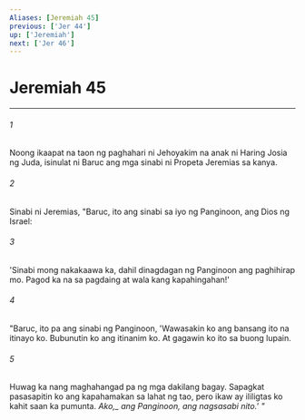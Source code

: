 ```yaml
---
Aliases: [Jeremiah 45]
previous: ['Jer 44']
up: ['Jeremiah']
next: ['Jer 46']
---
```

# Jeremiah 45

***






















###### 1 










Noong ikaapat na taon ng paghahari ni Jehoyakim na anak ni Haring Josia ng Juda, isinulat ni Baruc ang mga sinabi ni Propeta Jeremias sa kanya. 





















###### 2 










Sinabi ni Jeremias, "Baruc, ito ang sinabi sa iyo ng Panginoon, ang Dios ng Israel: 





















###### 3 










'Sinabi mong nakakaawa ka, dahil dinagdagan ng Panginoon ang paghihirap mo. Pagod ka na sa pagdaing at wala kang kapahingahan!' 





















###### 4 










"Baruc, ito pa ang sinabi ng Panginoon, 'Wawasakin ko ang bansang ito na itinayo ko. Bubunutin ko ang itinanim ko. At gagawin ko ito sa buong lupain. 





















###### 5 










Huwag ka nang maghahangad pa ng mga dakilang bagay. Sapagkat pasasapitin ko ang kapahamakan sa lahat ng tao, pero ikaw ay ililigtas ko kahit saan ka pumunta. <i class="trans-change">Ako,_ ang Panginoon, ang nagsasabi nito.' "
